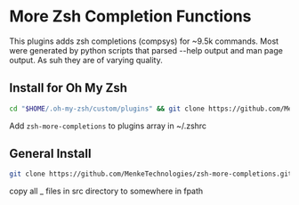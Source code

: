 # More Zsh Completion Functions

This plugins adds zsh completions (compsys) for ~9.5k commands.
Most were generated by python scripts that parsed --help output and man page output.
As suh they are of varying quality.


## Install for Oh My Zsh

```sh
cd "$HOME/.oh-my-zsh/custom/plugins" && git clone https://github.com/MenkeTechnologies/zsh-more-completions.git
```

Add `zsh-more-completions` to plugins array in ~/.zshrc

## General Install

```sh
git clone https://github.com/MenkeTechnologies/zsh-more-completions.git
```

copy all _ files in src directory to somewhere in fpath

